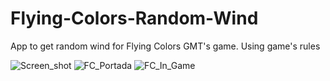 # Flying-Colors-Random-Wind
App to get random wind for Flying Colors GMT's game. Using game's rules

![Screen_shot](https://user-images.githubusercontent.com/92941713/139924380-d7af8b83-cf97-499d-813b-b89311ca8217.png)
![FC_Portada](https://user-images.githubusercontent.com/92941713/139924665-f0cfbb1f-7046-4478-b5cd-5e4981426e86.jpg)
![FC_In_Game](https://user-images.githubusercontent.com/92941713/139925019-00e63f4c-0372-450d-81ff-8b8fab7c57ec.jpg)





